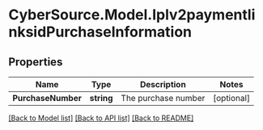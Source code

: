 # CyberSource.Model.Iplv2paymentlinksidPurchaseInformation
## Properties

Name | Type | Description | Notes
------------ | ------------- | ------------- | -------------
**PurchaseNumber** | **string** | The purchase number | [optional] 

[[Back to Model list]](../README.md#documentation-for-models) [[Back to API list]](../README.md#documentation-for-api-endpoints) [[Back to README]](../README.md)

